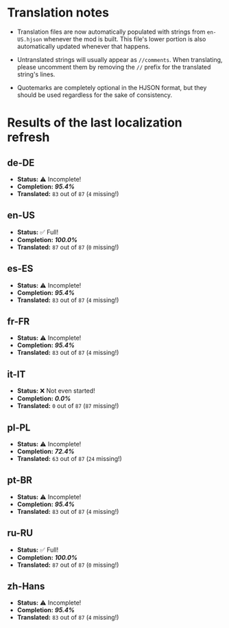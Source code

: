 # Translation notes
- Translation files are now automatically populated with strings from `en-US.hjson` whenever the mod is built. This file's lower portion is also automatically updated whenever that happens.

- Untranslated strings will usually appear as `//comments`. When translating, please uncomment them by removing the `//` prefix for the translated string's lines.

- Quotemarks are completely optional in the HJSON format, but they should be used regardless for the sake of consistency.

# Results of the last localization refresh

## de-DE
- **Status:** ⚠️ Incomplete!
- **Completion:** ***95.4%***
- **Translated:** `83` out of `87` (`4` missing!)

## en-US
- **Status:** ✅ Full!
- **Completion:** ***100.0%***
- **Translated:** `87` out of `87` (`0` missing!)

## es-ES
- **Status:** ⚠️ Incomplete!
- **Completion:** ***95.4%***
- **Translated:** `83` out of `87` (`4` missing!)

## fr-FR
- **Status:** ⚠️ Incomplete!
- **Completion:** ***95.4%***
- **Translated:** `83` out of `87` (`4` missing!)

## it-IT
- **Status:** ❌ Not even started!
- **Completion:** ***0.0%***
- **Translated:** `0` out of `87` (`87` missing!)

## pl-PL
- **Status:** ⚠️ Incomplete!
- **Completion:** ***72.4%***
- **Translated:** `63` out of `87` (`24` missing!)

## pt-BR
- **Status:** ⚠️ Incomplete!
- **Completion:** ***95.4%***
- **Translated:** `83` out of `87` (`4` missing!)

## ru-RU
- **Status:** ✅ Full!
- **Completion:** ***100.0%***
- **Translated:** `87` out of `87` (`0` missing!)

## zh-Hans
- **Status:** ⚠️ Incomplete!
- **Completion:** ***95.4%***
- **Translated:** `83` out of `87` (`4` missing!)

